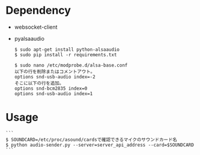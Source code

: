 # Dependency

- websocket-client

- pyalsaaudio

    ```
    $ sudo apt-get install python-alsaaudio
    $ sudo pip install -r requirements.txt

    $ sudo nano /etc/modprobe.d/alsa-base.conf
    以下の行を削除またはコメントアウト。
    options snd-usb-audio index=-2
    そこに以下の行を追加。
    options snd-bcm2835 index=0
    options snd-usb-audio index=1
    ```

# Usage

    ```
    $ SOUNDCARD=/etc/proc/asound/cardsで確認できるマイクのサウンドカード名
    $ python audio-sender.py --server=server_api_address --card=$SOUNDCARD
    ```
